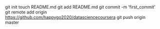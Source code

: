 git inittouch README.mdgit add README.mdgit commit -m 'first_commit'git remote add origin https://github.com/happygo2020/datasciencecourseragit push origin master